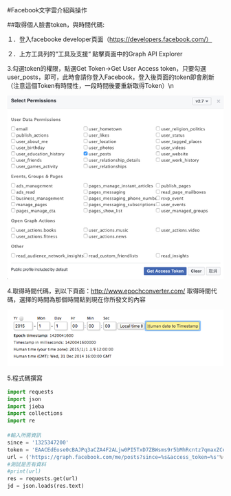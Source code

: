 #Facebook文字雲介紹與操作



##取得個人臉書token，與時間代碼:

１．登入facebooke developer頁面（https://developers.facebook.com/）

２．上方工具列的“工具及支援“ 點擊頁面中的Graph API Explorer

3.勾選token的權限，點選Get Token->Get User Access token，只要勾選user_posts，即可，此時會請你登入Facebook，登入後頁面的token即會刷新（注意這個Token有時間性，一段時間後要重新取得Token）\n

![](https://raw.githubusercontent.com/xxxxsars/Facebook_analysis/master/pic/token_acess.png)


4.取得時間代碼，到以下頁面：http://www.epochconverter.com/ 取得時間代碼，選擇的時間為那個時間點到現在你所發文的內容

![](https://github.com/xxxxsars/Facebook_analysis/blob/master/pic/time.png?raw=true)


5.程式碼撰寫
```python
import requests
import json
import jieba
import collections
import re

#輸入所需資訊
since = '1325347200'
token = 'EAACEdEose0cBAJPq3aCZA4F2ALjw0PI5TxD7ZBWsms9r5bMhRcntz7qmaxZCeoUg0b6PVej0VVAPdGJZBZCC6rZBol2w2vNAXasD8zEfrJruxHSLSVmwh0r2nC2HnZCo8k6uxUytTI1a74mEODEAF8JgtekFy0HYmWV1zVugPZB5ji9M42cmMDW6'
url = ('https://graph.facebook.com/me/posts?since=%s&access_token=%s'%(since,token))
#測試是否有資料
#print(url)
res = requests.get(url)
jd = json.loads(res.text)
```
